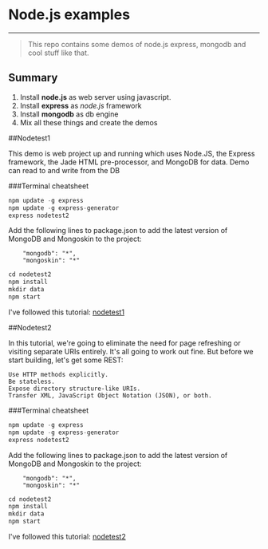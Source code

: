 # Node.js examples

----


> This repo contains some demos of node.js express, mongodb and cool stuff like that.

## Summary
1. Install **node.js** as web server using javascript. 
2. Install **express** as *node.js* framework
3. Install **mongodb** as db engine
4. Mix all these things and create the demos

##Nodetest1

This demo is web project up and running which uses Node.JS, the Express framework, the Jade HTML pre-processor, and MongoDB for data. Demo can read to and write from the DB


###Terminal cheatsheet

```javascript
npm update -g express
npm update -g express-generator
express nodetest2
```

Add the following lines to package.json to add the latest version of MongoDB and Mongoskin to the project:

        "mongodb": "*",
        "mongoskin": "*"

```javascript	
cd nodetest2
npm install
mkdir data
npm start
```

I've followed this tutorial:
[nodetest1](http://cwbuecheler.com/web/tutorials/2013/node-express-mongo/)

##Nodetest2

In this tutorial, we're going to eliminate the need for page refreshing or visiting separate URIs entirely. It's all going to work out fine. But before we start building, let's get some REST:

    Use HTTP methods explicitly.
    Be stateless.
    Expose directory structure-like URIs.
    Transfer XML, JavaScript Object Notation (JSON), or both.

###Terminal cheatsheet

```javascript
npm update -g express
npm update -g express-generator
express nodetest2
```

Add the following lines to package.json to add the latest version of MongoDB and Mongoskin to the project:

        "mongodb": "*",
        "mongoskin": "*"

```javascript	
cd nodetest2
npm install
mkdir data
npm start
```
		
I've followed this tutorial:
[nodetest2](http://cwbuecheler.com/web/tutorials/2014/restful-web-app-node-express-mongodb/)